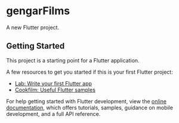 # gengarFilms

A new Flutter project.

## Getting Started

This project is a starting point for a Flutter application.

A few resources to get you started if this is your first Flutter project:

- [Lab: Write your first Flutter app](https://docs.flutter.dev/get-started/codelab)
- [Cookfilm: Useful Flutter samples](https://docs.flutter.dev/cookfilm)

For help getting started with Flutter development, view the
[online documentation](https://docs.flutter.dev/), which offers tutorials,
samples, guidance on mobile development, and a full API reference.
